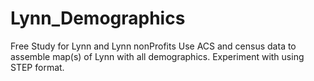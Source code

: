 # Lynn_Demographics
Free Study for Lynn and Lynn nonProfits
Use ACS and census data to assemble map(s) of Lynn with all demographics. Experiment with using STEP format.
